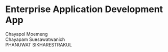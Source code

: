 # Enterprise Application Development App
Chayapol Moemeng  
Chayapam Suesawatwanich  
PHANUWAT SIKHARESTRAKUL
